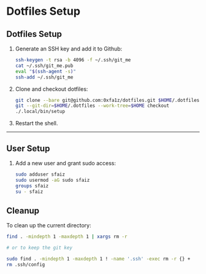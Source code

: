 # Dotfiles Setup

## Dotfiles Setup

1. Generate an SSH key and add it to Github:
    ```sh
    ssh-keygen -t rsa -b 4096 -f ~/.ssh/git_me
    cat ~/.ssh/git_me.pub
    eval "$(ssh-agent -s)"
    ssh-add ~/.ssh/git_me
    ```

2. Clone and checkout dotfiles:
    ```sh
    git clone --bare git@github.com:0xfa1z/dotfiles.git $HOME/.dotfiles
    git --git-dir=$HOME/.dotfiles --work-tree=$HOME checkout
    ./.local/bin/setup
    ```

3. Restart the shell.

---

## User Setup

1. Add a new user and grant sudo access:
    ```sh
    sudo adduser sfaiz
    sudo usermod -aG sudo sfaiz
    groups sfaiz
    su - sfaiz
    ```

## Cleanup

To clean up the current directory:
```sh
find . -mindepth 1 -maxdepth 1 | xargs rm -r

# or to keep the git key

sudo find . -mindepth 1 -maxdepth 1 ! -name '.ssh' -exec rm -r {} +
rm .ssh/config
```

